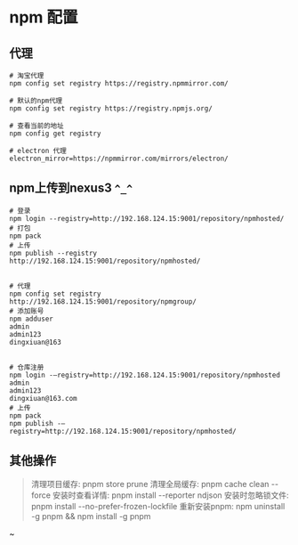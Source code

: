 # npm 配置

## 代理

```
# 淘宝代理
npm config set registry https://registry.npmmirror.com/

# 默认的npm代理
npm config set registry https://registry.npmjs.org/

# 查看当前的地址
npm config get registry

# electron 代理
electron_mirror=https://npmmirror.com/mirrors/electron/

```

## npm上传到nexus3   `^_^`

```
# 登录
npm login --registry=http://192.168.124.15:9001/repository/npmhosted/
# 打包
npm pack
# 上传
npm publish --registry http://192.168.124.15:9001/repository/npmhosted/


# 代理
npm config set registry http://192.168.124.15:9001/repository/npmgroup/
# 添加账号
npm adduser
admin
admin123
dingxiuan@163


# 仓库注册
npm login -–registry=http://192.168.124.15:9001/repository/npmhosted
admin
admin123
dingxiuan@163.com
# 上传
npm pack
npm publish -–registry=http://192.168.124.15:9001/repository/npmhosted/
```

## 其他操作

> 清理项目缓存: pnpm store prune
> 清理全局缓存: pnpm cache clean --force
> 安装时查看详情: pnpm install --reporter ndjson
> 安装时忽略锁文件: pnpm install --no-prefer-frozen-lockfile
> 重新安装pnpm: npm uninstall -g pnpm && npm install -g pnpm

~
